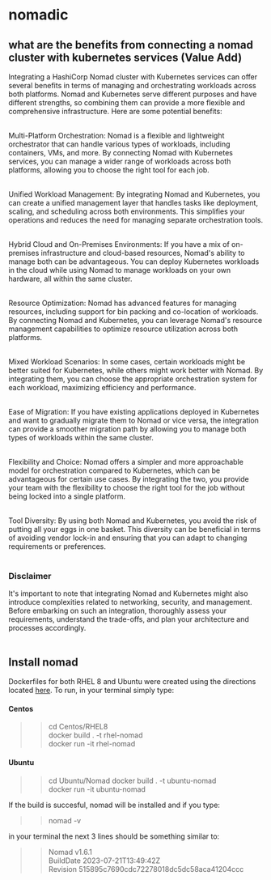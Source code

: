 # nomadic

## what are the benefits from connecting a nomad cluster with kubernetes services (Value Add)

Integrating a HashiCorp Nomad cluster with Kubernetes services can offer several benefits in terms of managing and orchestrating workloads across both platforms. Nomad and Kubernetes serve different purposes and have different strengths, so combining them can provide a more flexible and comprehensive infrastructure. Here are some potential benefits:<br><br>

Multi-Platform Orchestration: Nomad is a flexible and lightweight orchestrator that can handle various types of workloads, including containers, VMs, and more. By connecting Nomad with Kubernetes services, you can manage a wider range of workloads across both platforms, allowing you to choose the right tool for each job.<br><br>

Unified Workload Management: By integrating Nomad and Kubernetes, you can create a unified management layer that handles tasks like deployment, scaling, and scheduling across both environments. This simplifies your operations and reduces the need for managing separate orchestration tools.<br><br>

Hybrid Cloud and On-Premises Environments: If you have a mix of on-premises infrastructure and cloud-based resources, Nomad's ability to manage both can be advantageous. You can deploy Kubernetes workloads in the cloud while using Nomad to manage workloads on your own hardware, all within the same cluster.<br><br>

Resource Optimization: Nomad has advanced features for managing resources, including support for bin packing and co-location of workloads. By connecting Nomad and Kubernetes, you can leverage Nomad's resource management capabilities to optimize resource utilization across both platforms.<br><br>

Mixed Workload Scenarios: In some cases, certain workloads might be better suited for Kubernetes, while others might work better with Nomad. By integrating them, you can choose the appropriate orchestration system for each workload, maximizing efficiency and performance.<br><br>

Ease of Migration: If you have existing applications deployed in Kubernetes and want to gradually migrate them to Nomad or vice versa, the integration can provide a smoother migration path by allowing you to manage both types of workloads within the same cluster.<br><br>

Flexibility and Choice: Nomad offers a simpler and more approachable model for orchestration compared to Kubernetes, which can be advantageous for certain use cases. By integrating the two, you provide your team with the flexibility to choose the right tool for the job without being locked into a single platform.<br><br>

Tool Diversity: By using both Nomad and Kubernetes, you avoid the risk of putting all your eggs in one basket. This diversity can be beneficial in terms of avoiding vendor lock-in and ensuring that you can adapt to changing requirements or preferences.<br><br>

### Disclaimer
It's important to note that integrating Nomad and Kubernetes might also introduce complexities related to networking, security, and management. Before embarking on such an integration, thoroughly assess your requirements, understand the trade-offs, and plan your architecture and processes accordingly.<br><br>

## Install nomad
 Dockerfiles for both RHEL 8 and Ubuntu were created using the directions located [here](https://developer.hashicorp.com/nomad/downloads). To run, in your terminal simply type: <br> 

#### Centos
>> cd Centos/RHEL8 <br>
>> docker build . -t rhel-nomad <br>
>> docker run -it rhel-nomad <br>

#### Ubuntu
>> cd Ubuntu/Nomad
>> docker build . -t ubuntu-nomad <br>
>> docker run -it ubuntu-nomad <br>

If the build is succesful, nomad will be installed and if you type:<br>
>> nomad -v <br> 

in your terminal the next 3 lines should be something similar to: <br> 
>> Nomad v1.6.1<br>
>> BuildDate 2023-07-21T13:49:42Z<br>
>> Revision 515895c7690cdc72278018dc5dc58aca41204ccc <br>
